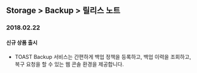 ## Storage > Backup > 릴리스 노트

### 2018.02.22
#### 신규 상품 출시

* TOAST Backup 서비스는 간편하게 백업 정책을 등록하고, 백업 이력을 조회하고, 복구 요청을 할 수 있는 웹 콘솔 환경을 제공합니다.